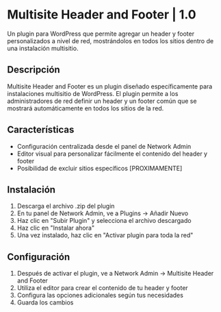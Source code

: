 # Multisite Header and Footer | 1.0

Un plugin para WordPress que permite agregar un header y footer personalizados a nivel de red, mostrándolos en todos los sitios dentro de una instalación multisitio.

## Descripción

Multisite Header and Footer es un plugin diseñado específicamente para instalaciones multisitio de WordPress. El plugin permite a los administradores de red definir un header y un footer común que se mostrará automáticamente en todos los sitios de la red.

## Características

- Configuración centralizada desde el panel de Network Admin
- Editor visual para personalizar fácilmente el contenido del header y footer
- Posibilidad de excluir sitios específicos [PROXIMAMENTE]

## Instalación

1. Descarga el archivo .zip del plugin
2. En tu panel de Network Admin, ve a Plugins → Añadir Nuevo
3. Haz clic en "Subir Plugin" y selecciona el archivo descargado
4. Haz clic en "Instalar ahora"
5. Una vez instalado, haz clic en "Activar plugin para toda la red"

## Configuración

1. Después de activar el plugin, ve a Network Admin → Multisite Header and Footer
2. Utiliza el editor para crear el contenido de tu header y footer
3. Configura las opciones adicionales según tus necesidades
4. Guarda los cambios


